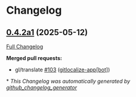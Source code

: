 # Changelog

## [0.4.2a1](https://github.com/OpenVoiceOS/ovos-skill-news/tree/0.4.2a1) (2025-05-12)

[Full Changelog](https://github.com/OpenVoiceOS/ovos-skill-news/compare/0.4.1...0.4.2a1)

**Merged pull requests:**

- gl/translate [\#103](https://github.com/OpenVoiceOS/ovos-skill-news/pull/103) ([gitlocalize-app[bot]](https://github.com/apps/gitlocalize-app))



\* *This Changelog was automatically generated by [github_changelog_generator](https://github.com/github-changelog-generator/github-changelog-generator)*
